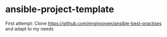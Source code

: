 # ansible-project-template

First attempt: Clone https://github.com/enginyoyen/ansible-best-practises and adapt to my needs